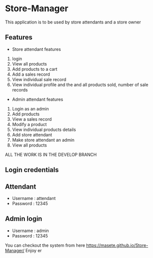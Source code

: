 # Store-Manager
This application is to be used by store attendants and a store owner

## Features

* Store attendant features
1. login
2. View all products
3. Add products to a cart
4. Add a sales record
5. View individual sale record
6. View individual profile and the and all products sold, number of sale records


* Admin attendant  features
1. Login as an admin
2. Add products
3. View a sales record
4. Modify a product
5. View individual products details
6. Add store attendant
7. Make store attendant an admin
8. View all products

ALL THE WORK IS IN THE DEVELOP BRANCH
## Login credentials
## Attendant
* Username : attendant
* Password   : 12345

## Admin login
* Username : admin 
* Password : 12345


You can checkout the system from here https://masete.github.io/Store-Manager/  Enjoy
er
